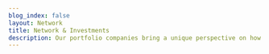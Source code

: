 ```yaml
---
blog_index: false
layout: Network
title: Network & Investments
description: Our portfolio companies bring a unique perspective on how traditional markets are changing and what bricks and mortar businesses can do to leverage their brand and reach to deliver digital P&L through partnerships with our ecosystem companies.
---
```

